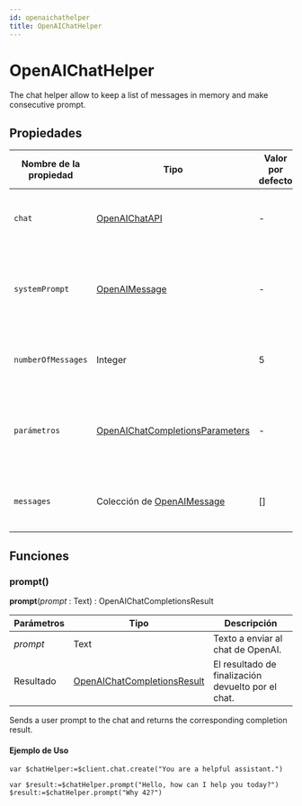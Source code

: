 ```yaml
---
id: openaichathelper
title: OpenAIChatHelper
---
```


# OpenAIChatHelper

The chat helper allow to keep a list of messages in memory and make consecutive prompt.

## Propiedades

| Nombre de la propiedad | Tipo                                                                  | Valor por defecto                                      | Descripción                                                                           |
| ---------------------- | --------------------------------------------------------------------- | ------------------------------------------------------ | ------------------------------------------------------------------------------------- |
| `chat`                 | [OpenAIChatAPI](OpenAIChatAPI.md)                                     | -                                                      | The chat API instance used for communication with OpenAI.             |
| `systemPrompt`         | [OpenAIMessage](OpenAIMessage.md)                                     | -                                                      | The system prompt message that guides the chat assistant's responses. |
| `numberOfMessages`     | Integer                                                               | 5                                                      | The maximum number of messages to retain in the chat history.         |
| `parámetros`           | [OpenAIChatCompletionsParameters](OpenAIChatCompletionsParameters.md) | -                                                      | Los parámetros para la solicitud de terminación del chat OpenAI.      |
| `messages`             | Colección de [OpenAIMessage](OpenAIMessage.md)                        | [] | The collection of messages exchanged in the chat session.             |

## Funciones

### prompt()

**prompt**(*prompt* : Text) : OpenAIChatCompletionsResult

| Parámetros | Tipo                                                          | Descripción                                                        |
| ---------- | ------------------------------------------------------------- | ------------------------------------------------------------------ |
| *prompt*   | Text                                                          | Texto a enviar al chat de OpenAI.                  |
| Resultado  | [OpenAIChatCompletionsResult](OpenAIChatCompletionsResult.md) | El resultado de finalización devuelto por el chat. |

Sends a user prompt to the chat and returns the corresponding completion result.

#### Ejemplo de Uso

```4D
var $chatHelper:=$client.chat.create("You are a helpful assistant.")

var $result:=$chatHelper.prompt("Hello, how can I help you today?")
$result:=$chatHelper.prompt("Why 42?")
```